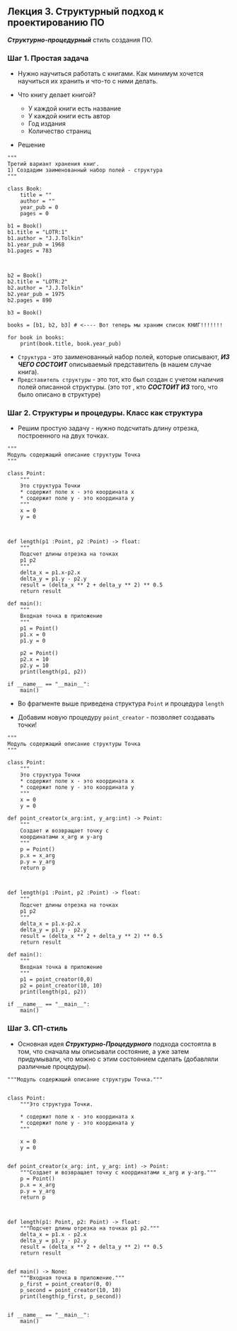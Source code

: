 ## Лекция 3. Структурный подход к проектированию ПО

***Структурно-процедурный*** стиль создания ПО.

### Шаг 1. Простая задача
* Нужно научиться работать с книгами. Как минимум хочется научиться их хранить и что-то с ними делать.
* Что книгу делает книгой?
    * У каждой книги есть название
    * У каждой книги есть автор
    * Год издания
    * Количество страниц

* Решение
```
"""
Третий вариант хранения книг.
1) Создадим заименованный набор полей - структура
"""

class Book:
    title = ""
    author = ""
    year_pub = 0
    pages = 0

b1 = Book()
b1.title = "LOTR:1"
b1.author = "J.J.Tolkin"
b1.year_pub = 1968
b1.pages = 783



b2 = Book()
b2.title = "LOTR:2"
b2.author = "J.J.Tolkin"
b2.year_pub = 1975
b2.pages = 890

b3 = Book()

books = [b1, b2, b3] # <---- Вот теперь мы храним список КНИГ!!!!!!!

for book in books:
    print(book.title, book.year_pub)
```

* ```Структура``` - это заименованный набор полей, которые описывают, ***ИЗ ЧЕГО СОСТОИТ*** описываемый представитель (в нашем случае книга).
* ```Представитель структуры``` - это тот, кто был создан с учетом наличия полей описанной структуры. (это тот , кто ***СОСТОИТ ИЗ*** того, что было описано в структуре)

### Шаг 2. Структуры и процедуры. Класс как структура
* Решим простую задачу - нужно подсчитать длину отрезка, построенного на двух точках.
```
"""
Модуль содержащий описание структуры Точка
"""

class Point:
    """
    Это структура Точки
    * содержит поле x - это координата x
    * содержит поле y - это координата y
    """
    x = 0
    y = 0



def length(p1 :Point, p2 :Point) -> float:
    """
    Подсчет длины отрезка на точках
    p1 p2
    """
    delta_x = p1.x-p2.x
    delta_y = p1.y - p2.y
    result = (delta_x ** 2 + delta_y ** 2) ** 0.5
    return result

def main():
    """
    Входная точка в приложение
    """
    p1 = Point()
    p1.x = 0
    p1.y = 0

    p2 = Point()
    p2.x = 10
    p2.y = 10
    print(length(p1, p2))

if __name__ == "__main__":
    main()
```

* Во фрагменте выше приведена структура  ```Point``` и процедура  ```length```

* Добавим новую процедуру ```point_creator``` - позволяет создавать точки!
```
"""
Модуль содержащий описание структуры Точка
"""

class Point:
    """
    Это структура Точки
    * содержит поле x - это координата x
    * содержит поле y - это координата y
    """
    x = 0
    y = 0

def point_creator(x_arg:int, y_arg:int) -> Point:
    """
    Создает и возвращает точку с 
    координатами x_arg и y-arg
    """
    p = Point()
    p.x = x_arg
    p.y = y_arg
    return p



def length(p1 :Point, p2 :Point) -> float:
    """
    Подсчет длины отрезка на точках
    p1 p2
    """
    delta_x = p1.x-p2.x
    delta_y = p1.y - p2.y
    result = (delta_x ** 2 + delta_y ** 2) ** 0.5
    return result

def main():
    """
    Входная точка в приложение
    """
    p1 = point_creator(0,0)
    p2 = point_creator(10, 10)
    print(length(p1, p2))

if __name__ == "__main__":
    main()
```

### Шаг 3. СП-стиль
* Основная идея ***Структурно-Процедурного*** подхода состоятла в том, что сначала мы описывали состояние, а уже затем придумывали, что можно с этим состоянием сделать (добавляли различные процедуры).
```
"""Модуль содержащий описание структуры Точка."""


class Point:
    """Это структура Точки.

    * содержит поле x - это координата x
    * содержит поле y - это координата y
    """

    x = 0
    y = 0


def point_creator(x_arg: int, y_arg: int) -> Point:
    """Создает и возвращает точку с координатами x_arg и y-arg."""
    p = Point()
    p.x = x_arg
    p.y = y_arg
    return p



def length(p1: Point, p2: Point) -> float:
    """Подсчет длины отрезка на точках p1 p2."""
    delta_x = p1.x - p2.x
    delta_y = p1.y - p2.y
    result = (delta_x ** 2 + delta_y ** 2) ** 0.5
    return result


def main() -> None:
    """Входная точка в приложение."""
    p_first = point_creator(0, 0)
    p_second = point_creator(10, 10)
    print(length(p_first, p_second))


if __name__ == "__main__":
    main()

```